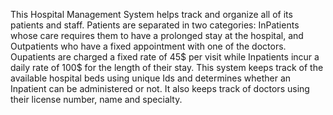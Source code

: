 This Hospital Management System helps track and organize all of its patients and staff. Patients are separated in two categories: InPatients whose care requires them to have a prolonged stay at the hospital, and Outpatients who have a fixed appointment with one of the doctors. Oupatients are charged a fixed rate of 45$ per visit while Inpatients incur a daily rate of 100$ for the length of their stay. This system keeps track of the available hospital beds using unique Ids and determines whether an Inpatient can be administered or not. It also keeps track of doctors using their license number, name and specialty.

